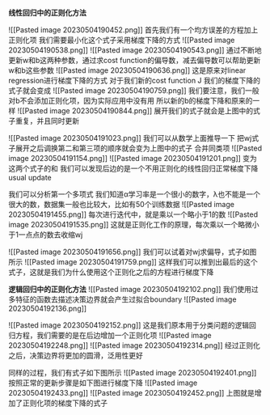 **线性回归中的正则化方法**

![[Pasted image 20230504190452.png]]
首先我们有一个均方误差的方程加上正则化项
我们需要最小化这个式子采用梯度下降的方式
![[Pasted image 20230504190538.png]]
![[Pasted image 20230504190543.png]]
通过不断地更新w和b这两种参数，通过求cost function的偏导数，减去偏导数可以帮助更新w和b这些参数
![[Pasted image 20230504190636.png]]
这是原来对linear regression进行梯度下降的方式
对于我们新的cost function J 我们的梯度下降的式子就会变成
![[Pasted image 20230504190759.png]]
我们要注意，我们一般对b不会添加正则化项，因为实际应用中没有用
所以新的b的梯度下降和原来的一样
![[Pasted image 20230504190844.png]]
展开我们的式子就会是上图中的式子重复，并且同时更新


![[Pasted image 20230504191023.png]]
我们可以从数学上面推导一下
把wj式子展开之后调换第二和第三项的顺序就会变为上图中的式子
合并同类项
![[Pasted image 20230504191154.png]]
![[Pasted image 20230504191201.png]]
变为这两个式子的和
我们可以发现后边的是一个不用正则化的线性回归正常梯度下降usual update

我们可以分析第一个多项式
我们知道α学习率是一个很小的数字，λ也不能是一个很大的数，数据集一般也比较大，比如有50个训练数据
![[Pasted image 20230504191455.png]]
每次进行迭代中，就是乘以一个略小于1的数
![[Pasted image 20230504191535.png]]
这就是正则化工作的原理，每次乘以一个略微小于1一点点的数去收缩wj

![[Pasted image 20230504191656.png]]
我们可以试着对wj求偏导，式子如图所示
![[Pasted image 20230504191759.png]]
这样我们可以推到出最后的这个式子，这就是我们为什么使用这个正则化之后的方程进行梯度下降


**逻辑回归中的正则化方法**
![[Pasted image 20230504192102.png]]
我们使用过多特征的函数去描述决策边界就会产生过拟合boundary
![[Pasted image 20230504192136.png]]

![[Pasted image 20230504192152.png]]
这是我们原本用于分类问题的逻辑回归方程，我们需要的是在后边增加一个正则化项
![[Pasted image 20230504192248.png]]
![[Pasted image 20230504192314.png]]
经过正则化之后，决策边界将更加的圆滑，泛用性更好

同样的过程，我们有式子如下图所示
![[Pasted image 20230504192401.png]]
按照正常的更新步骤是如下图进行梯度下降
![[Pasted image 20230504192433.png]]
![[Pasted image 20230504192452.png]]
上图就是增加了正则化项的梯度下降的式子
